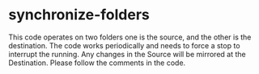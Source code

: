 # synchronize-folders

This code operates on two folders one is the source, and the other is the destination.
The code works periodically and needs to force a stop to interrupt the running.
Any changes in the Source will be mirrored at the Destination.
Please follow the comments in the code.
